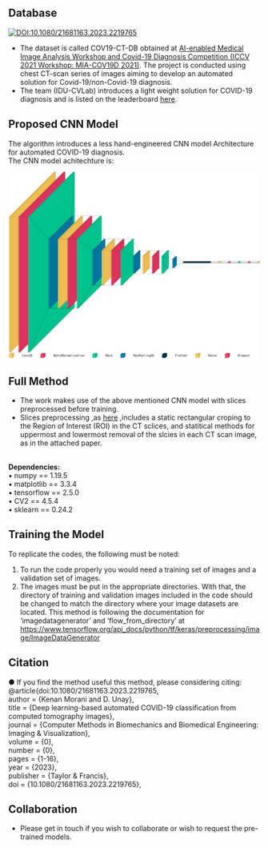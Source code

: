 ## Database

[![DOI:10.1080/21681163.2023.2219765](http://img.shields.io/badge/DOI-10.1101/2021.01.08.425840-B31B1B.svg)](https://doi.org/10.1080/21681163.2023.2219765)   
* The dataset is called COV19-CT-DB obtained at [AI-enabled Medical Image Analysis Workshop and Covid-19 Diagnosis Competition (ICCV 2021 Workshop: MIA-COV19D 2021)](https://mlearn.lincoln.ac.uk/mia-cov19d/). The project is conducted using chest CT-scan series of images aiming to develop an automated solution for Covid-19/non-Covid-19 diagnosis. <br/>
* The team (IDU-CVLab) introduces a light weight solution for COVID-19 diagnosis and is listed on the leaderboard [here](https://cpb-eu-w2.wpmucdn.com/blogs.lincoln.ac.uk/dist/c/6133/files/2022/03/iccv_cov19d_leaderboard.pdf). <br/>

## Proposed CNN Model
The algorithm introduces a less hand-engineered CNN model Architecture for automated COVID-19 diagnosis. <br/>The CNN model achitechture is: <br/>
<p align="center">
  <img src="https://github.com/IDU-CVLab/COV19D/blob/main/Figures/CNN-Model-Architecture.png" />
</p>      


## Full Method
* The work makes use of the above mentioned CNN model with slices preprocessed before training. 
* Slices preprocessing ,as [here](https://github.com/IDU-CVLab/Images_Preprocessing) ,includes a static rectangular croping to the Region of Interest (ROI) in the CT sclices, and statitical methods for uppermost and lowermost removal of the slcies in each CT scan image, as in the attached paper. <br />

<br/>
<b> Dependencies: </b><br/>
▪ numpy == 1.19.5 <br/>
▪ matplotlib == 3.3.4 <br/>
▪ tensorflow == 2.5.0 <br/>
▪ CV2 == 4.5.4 <br />
▪ sklearn == 0.24.2 <br />

## Training the Model
To replicate the codes, the following must be noted:
1. To run the code properly you would need a training set of images and a validation set of images.
2. The images must be put in the appropriate directories. With that, the directory of training and validation images included in the code should be changed to match the directory where your image datasets are located. This method is following the documentation for ‘imagedatagenerator’ and ‘flow_from_directory’ at https://www.tensorflow.org/api_docs/python/tf/keras/preprocessing/image/ImageDataGenerator <br />       

## Citation
● If you find the method useful this method, please considering citing: <br/>
@article{doi:10.1080/21681163.2023.2219765, <br/>
author = {Kenan Morani and D. Unay}, <br/>
title = {Deep learning-based automated COVID-19 classification from computed tomography images}, <br/>
journal = {Computer Methods in Biomechanics and Biomedical Engineering: Imaging \& Visualization}, <br/>
volume = {0}, <br/>
number = {0}, <br/>
pages = {1-16}, <br/>
year  = {2023}, <br/>
publisher = {Taylor & Francis}, <br/>
doi = {10.1080/21681163.2023.2219765}, <br/>

## Collaboration
* Please get in touch if you wish to collaborate or wish to request the pre-trained models.
